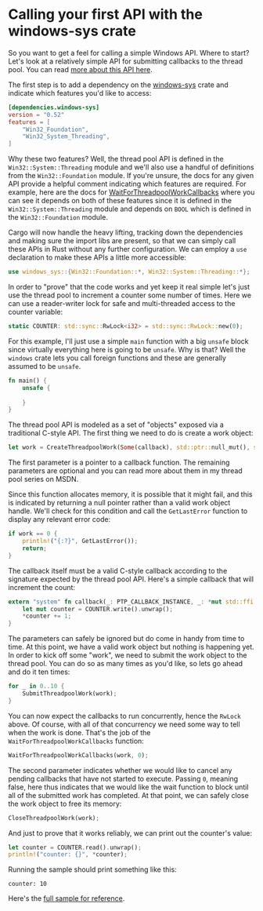 # Calling your first API with the windows-sys crate

So you want to get a feel for calling a simple Windows API. Where to start? Let's look at a relatively simple API for submitting callbacks to the thread pool. You can read [more about this API here](https://learn.microsoft.com/en-us/archive/msdn-magazine/2011/august/windows-with-c-the-windows-thread-pool-and-work).

The first step is to add a dependency on the [windows-sys](https://crates.io/crates/windows-sys) crate and indicate which features you'd like to access:

```toml
[dependencies.windows-sys]
version = "0.52"
features = [
    "Win32_Foundation",
    "Win32_System_Threading",
]
```

Why these two features? Well, the thread pool API is defined in the `Win32::System::Threading` module and we'll also use a handful of definitions from the `Win32::Foundation` module. If you're unsure, the docs for any given API provide a helpful comment indicating which features are required. For example, here are the docs for [WaitForThreadpoolWorkCallbacks](https://docs.rs/windows-sys/latest/windows_sys/Win32/System/Threading/fn.WaitForThreadpoolWorkCallbacks.html) where you can see it depends on both of these features since it is defined in the `Win32::System::Threading` module and depends on `BOOL` which is defined in the `Win32::Foundation` module.

Cargo will now handle the heavy lifting, tracking down the dependencies and making sure the import libs are present, so that we can simply call these APIs in Rust without any further configuration. We can employ a `use` declaration to make these APIs a little more accessible:

```rust
use windows_sys::{Win32::Foundation::*, Win32::System::Threading::*};
```

In order to "prove" that the code works and yet keep it real simple let's just use the thread pool to increment a counter some number of times. Here we can use a reader-writer lock for safe and multi-threaded access to the counter variable:  

```rust
static COUNTER: std::sync::RwLock<i32> = std::sync::RwLock::new(0);
```

For this example, I'll just use a simple `main` function with a big `unsafe` block since virtually everything here is going to be `unsafe`. Why is that? Well the `windows` crate lets you call foreign functions and these are generally assumed to be `unsafe`. 

```rust
fn main() {
    unsafe {
        
    }
}
```

The thread pool API is modeled as a set of "objects" exposed via a traditional C-style API. The first thing we need to do is create a work object:

```rust
let work = CreateThreadpoolWork(Some(callback), std::ptr::null_mut(), std::ptr::null());
```

The first parameter is a pointer to a callback function. The remaining parameters are optional and you can read more about them in my thread pool series on MSDN.

Since this function allocates memory, it is possible that it might fail, and this is indicated by returning a null pointer rather than a valid work object handle. We'll check for this condition and call the `GetLastError` function to display any relevant error code:

```rust
if work == 0 {
    println!("{:?}", GetLastError());
    return;
}
```

The callback itself must be a valid C-style callback according to the signature expected by the thread pool API. Here's a simple callback that will increment the count:

```rust
extern "system" fn callback(_: PTP_CALLBACK_INSTANCE, _: *mut std::ffi::c_void, _: PTP_WORK) {
    let mut counter = COUNTER.write().unwrap();
    *counter += 1;
}
```

The parameters can safely be ignored but do come in handy from time to time. At this point, we have a valid work object but nothing is happening yet. In order to kick off some "work", we need to submit the work object to the thread pool. You can do so as many times as you'd like, so lets go ahead and do it ten times:

```rust
for _ in 0..10 {
    SubmitThreadpoolWork(work);
}
```

You can now expect the callbacks to run concurrently, hence the `RwLock` above. Of course, with all of that concurrency we need some way to tell when the work is done. That's the job of the `WaitForThreadpoolWorkCallbacks` function:

```rust
WaitForThreadpoolWorkCallbacks(work, 0);
```

The second parameter indicates whether we would like to cancel any pending callbacks that have not started to execute. Passing `0`, meaning false, here thus indicates that we would like the wait function to block until all of the submitted work has completed. At that point, we can safely close the work object to free its memory:

```rust
CloseThreadpoolWork(work);
```

And just to prove that it works reliably, we can print out the counter's value:

```rust
let counter = COUNTER.read().unwrap();
println!("counter: {}", *counter);
```

Running the sample should print something like this:

```
counter: 10
```

Here's the [full sample for reference](https://github.com/microsoft/windows-rs/blob/master/crates/samples/windows-sys/thread_pool_work/src/main.rs).
